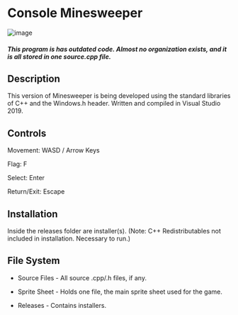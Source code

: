 # Console Minesweeper


![image](https://user-images.githubusercontent.com/44079959/64381362-05102680-d001-11e9-8e60-8b7c178b8daf.png)

##### This program is has outdated code. Almost no organization exists, and it is all stored in one source.cpp file.

## Description

This version of Minesweeper is being developed using the standard libraries of C++ and the Windows.h header. Written and compiled in Visual Studio 2019. 

## Controls

Movement: WASD / Arrow Keys 

Flag: F

Select: Enter

Return/Exit: Escape

## Installation

Inside the releases folder are installer(s). (Note: C++ Redistributables not included in installation. Necessary to run.)

## File System

* Source Files - All source .cpp/.h files, if any.

* Sprite Sheet - Holds one file, the main sprite sheet used for the game.

* Releases - Contains installers.
